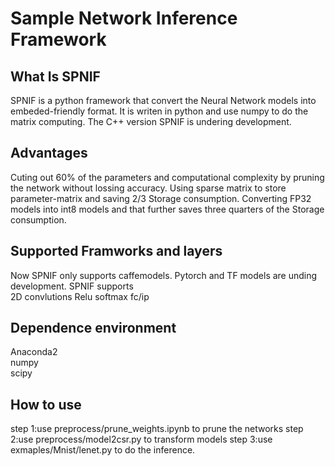 # Sample Network Inference Framework
## What Is SPNIF 
   SPNIF is a python framework that convert the Neural Network models into embeded-friendly format. 
   It is writen in python and use numpy to do the matrix computing. 
   The C++ version SPNIF is undering development. 
## Advantages
   Cuting out 60% of the parameters and computational complexity  by pruning the network without lossing accuracy. 
   Using sparse matrix to store parameter-matrix and saving 2/3 Storage consumption. 
   Converting FP32 models into int8 models and that further saves three quarters of the Storage consumption. 
## Supported Framworks and layers
   Now SPNIF only supports caffemodels. Pytorch and TF models are unding development.
   SPNIF supports  
   2D convlutions
   Relu 
   softmax 
   fc/ip 
## Dependence environment 
   Anaconda2  
   numpy  
   scipy 
## How to use 
   step 1:use preprocess/prune_weights.ipynb to prune the networks 
   step 2:use preprocess/model2csr.py to transform models
   step 3:use exmaples/Mnist/lenet.py to do the inference. 
   
      
